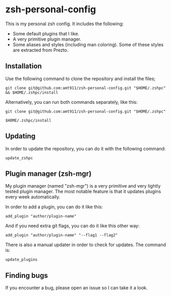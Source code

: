 # zsh-personal-config

This is my personal zsh config. It includes the following:

- Some default plugins that I like.
- A very primitive plugin manager.
- Some aliases and styles (including man coloring). Some of these styles are extracted from Prezto.

## Installation

Use the following command to clone the repository and install the files;

```console
git clone git@github.com:amt911/zsh-personal-config.git "$HOME/.zshpc" && $HOME/.zshpc/install
```

Alternatively, you can run both commands separately, like this:

```console
git clone git@github.com:amt911/zsh-personal-config.git "$HOME/.zshpc"
```

```console
$HOME/.zshpc/install
```

## Updating

In order to update the repository, you can do it with the following command:

```console
update_zshpc
```

## Plugin manager (zsh-mgr)

My plugin manager (named "zsh-mgr") is a very primitive and very lightly tested plugin manager. The most notable feature is that it updates plugins every week automatically.

In order to add a plugin, you can do it like this:

```
add_plugin "author/plugin-name"
```

And if you need extra git flags, you can do it like this other way:

```
add_plugin "author/plugin-name" "--flag1 --flag2"
```

There is also a manual updater in order to check for updates. The command is:

```console
update_plugins
```


## Finding bugs

If you encounter a bug, please open an issue so I can take it a look.
